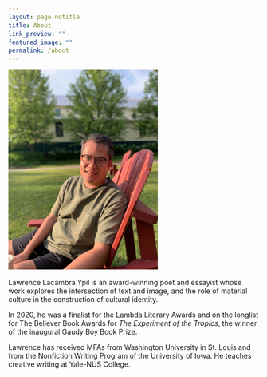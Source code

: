 ```yaml
---
layout: page-notitle
title: About
link_preview: ""
featured_image: ""
permalink: /about
---
```


<img src="/assets/images/main.jpg" alt="Lawrence Ypil" width="300" />

Lawrence Lacambra Ypil is an award-winning poet and essayist whose work explores the intersection of text and image, and the role of material culture in the construction of cultural identity.

In 2020, he was a finalist for the Lambda Literary Awards and on the longlist for The Believer Book Awards for *The Experiment of the Tropics*, the winner of the inaugural Gaudy Boy Book Prize.

Lawrence has received MFAs from Washington University in St. Louis and from the Nonfiction Writing Program of the University of Iowa. He teaches creative writing at Yale-NUS College.

